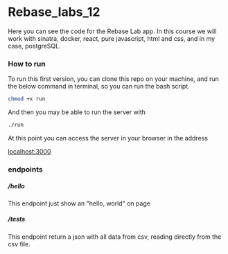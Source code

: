 # Rebase_labs_12
Here you can see the code for the Rebase Lab app. In this course we will work with sinatra, docker, react, pure javascript, html and css, and in my case, postgreSQL.

### How to run

To run this first version, you can clone this repo on your machine, and run the below command in terminal, so you can run the bash script.

```bash
chmod +x run
```

And then you may be able to run the server with

```bash
./run
```

At this point you can access the server in your browser in the address

[localhost:3000](http://localhost:3000)

### endpoints

##### /hello

This endpoint just show an "hello, world" on page

##### /tests

This endpoint return a json with all data from csv, reading directly from the csv file.